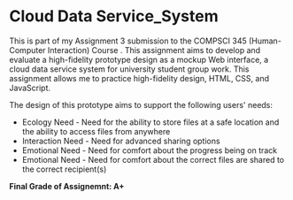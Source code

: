 # Cloud Data Service_System

This is part of my Assignment 3 submission to the COMPSCI 345 (Human-Computer Interaction) Course . This assignment aims to develop and evaluate a high-fidelity prototype design as a mockup Web interface, a cloud data service system for university student group work. This assignment allows me to practice high-fidelity design, HTML, CSS, and JavaScript.

The design of this prototype aims to support the following users' needs:
- Ecology Need - Need for the ability to store files at a safe location and the ability to access files from anywhere
- Interaction Need - Need for advanced sharing options
- Emotional Need - Need for comfort about the progress being on track
- Emotional Need - Need for comfort about the correct files are shared to the correct recipient(s)

**Final Grade of Assignemnt: A+**
